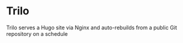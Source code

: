 # Trilo
Trilo serves a Hugo site via Nginx and auto-rebuilds from a public Git repository on a schedule
